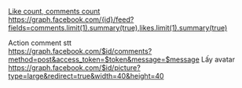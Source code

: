 [Like count, comments count](http://stackoverflow.com/questions/17755753/how-to-get-likes-count-when-searching-facebook-graph-api-with-search-xxx) <br>
https://graph.facebook.com/{id}/feed?fields=comments.limit(1).summary(true),likes.limit(1).summary(true)

Action comment stt <br>
https://graph.facebook.com/$id/comments?method=post&access_token=$token&message=$message
Lấy avatar <br>
https://graph.facebook.com/$id/picture?type=large&redirect=true&width=40&height=40
